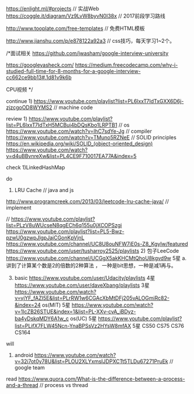 https://enlight.ml/#projects  // 实战Web
https://coggle.it/diagram/Vz9LvW8byvN0I38x  // 2017前段学习路线


http://www.tooplate.com/free-templates  // 免费HTML模板


http://www.jianshu.com/p/e878122a92a3   // css技巧，每天学习1~2个。



/*面试相关
https://github.com/jwasham/google-interview-university  
 
https://googleyasheck.com/ 
https://medium.freecodecamp.com/why-i-studied-full-time-for-8-months-for-a-google-interview-cc662ce9bb13#.1d81v9k6b  


CPU视频
*/

continue
1)
https://www.youtube.com/playlist?list=PL6lxxT7IdTxGXX6D6j-zjzcgoOD8WYMS2  // machine code



review
1)
https://www.youtube.com/playlist?list=PL6lxxT7IdTxH5MCBuj4bDQsKbo1LRPTB1  // os
https://www.youtube.com/watch?v=IhC7sdYe-Jg // compiler
https://www.youtube.com/watch?v=TMuno5RZNeE  // SOLID  principles
https://en.wikipedia.org/wiki/SOLID_(object-oriented_design)
https://www.youtube.com/watch?v=d4uBBvnreXw&list=PL4CE9F710017EA77A&index=5

check
1)LinkedHashMap

do
1) LRU Cache     // java and js

http://www.programcreek.com/2013/03/leetcode-lru-cache-java/    // implement

// https://www.youtube.com/playlist?list=PLzV8uWUcseN8qgECh6q155u0jXCOPSzgi
https://www.youtube.com/playlist?list=PL5-Bwz-pzwU0gzwpJlgpJajCGonKpVjnL
https://www.youtube.com/channel/UC8U8ouNFW7iE0s-Z8_KgyIw/featured
https://www.youtube.com/user/tusharroy2525/playlists
2) 包子LeeCode
https://www.youtube.com/channel/UCGgX5akKHCMtQhoU8kgvd9w   5星
 a. 讲到了计算某个数是2的倍数的2种算法 ， 一种是bit思想，一种是减1再与。

3) basic
https://www.youtube.com/user/Udacity/playlists   4星
https://www.youtube.com/user/daveXbang/playlists  3星
https://www.youtube.com/watch?v=vjYF_fAZI5E&list=PLrRW1w6CGAcXbMtDFj205vALOGmiRc82-&index=24   os(MIT) 5星
https://www.youtube.com/watch?v=1IcZB26STUE&index=1&list=PL-XXv-cvA_iBDyz-ba4yDskqMDY6A1w_c    os(UC)    5星
https://www.youtube.com/playlist?list=PLifX7FLW45Ncn-YnaBPSsVz2HYsW8mfAX        5星  CS50 CS75 CS76 CS164

will
1) android
https://www.youtube.com/watch?v=32i7ot0y78U&list=PLOU2XLYxmsIJDPXCTt5TLDu67271PruEk  // google team

read
https://www.quora.com/What-is-the-difference-between-a-process-and-a-thread   //  process vs thread




